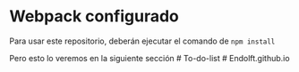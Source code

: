# Webpack configurado

Para usar este repositorio, deberán ejecutar el comando de ```npm install```

Pero esto lo veremos en la siguiente sección
#   T o - d o - l i s t  
 #   E n d o l f t . g i t h u b . i o  
 
